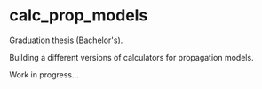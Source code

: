 # calc_prop_models

Graduation thesis (Bachelor's).

Building a different versions of calculators for propagation models.

Work in progress...
